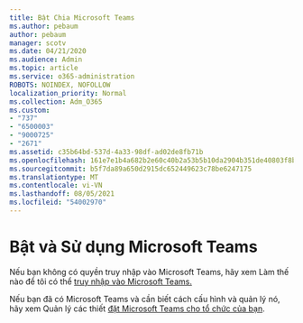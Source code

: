 ```yaml
---
title: Bật Chia Microsoft Teams
ms.author: pebaum
author: pebaum
manager: scotv
ms.date: 04/21/2020
ms.audience: Admin
ms.topic: article
ms.service: o365-administration
ROBOTS: NOINDEX, NOFOLLOW
localization_priority: Normal
ms.collection: Adm_O365
ms.custom:
- "737"
- "6500003"
- "9000725"
- "2671"
ms.assetid: c35b64bd-537d-4a33-98df-ad02de8fb71b
ms.openlocfilehash: 161e7e1b4a682b2e60c40b2a53b5b10da2904b351de40803f8b9d8a580fc49af
ms.sourcegitcommit: b5f7da89a650d2915dc652449623c78be6247175
ms.translationtype: MT
ms.contentlocale: vi-VN
ms.lasthandoff: 08/05/2021
ms.locfileid: "54002970"
---
```

# <a name="enable-and-use-microsoft-teams"></a>Bật và Sử dụng Microsoft Teams

Nếu bạn không có quyền truy nhập vào Microsoft Teams, hãy xem Làm thế nào để tôi có thể [truy nhập vào Microsoft Teams.](https://support.office.com/article/How-do-I-get-access-to-Microsoft-Teams-fc7f1634-abd3-4f26-a597-9df16e4ca65b.aspx)

Nếu bạn đã có Microsoft Teams và cần biết cách cấu hình và quản lý nó, hãy xem Quản lý các thiết [đặt Microsoft Teams cho tổ chức của bạn](https://docs.microsoft.com/MicrosoftTeams/enable-features-office-365).
